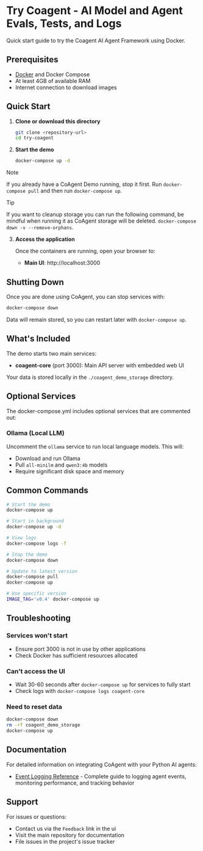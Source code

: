 # Try Coagent - AI Model and Agent Evals, Tests, and Logs

Quick start guide to try the Coagent AI Agent Framework using Docker.

## Prerequisites

- [Docker](https://docs.docker.com/get-docker/) and Docker Compose
- At least 4GB of available RAM
- Internet connection to download images

## Quick Start

1. **Clone or download this directory**
   ```bash
   git clone <repository-url>
   cd try-coagent
   ```

2. **Start the demo**
   ```bash
   docker-compose up -d
   ```

> [!NOTE]
> If you already have a CoAgent Demo running, stop it first.
> Run `docker-compose pull` and then run `docker-compose up`.

> [!TIP]
> If you want to cleanup storage you can run the following command,
> be mindful when running it as CoAgent storage will be deleted.
> `docker-compose down -v --remove-orphans`.

3. **Access the application**

   Once the containers are running, open your browser to:
   - **Main UI**: http://localhost:3000

## Shutting Down

Once you are done using CoAgent, you can stop services with:

```bash
docker-compose down
```

Data will remain stored, so you can restart later with `docker-compose up`.

## What's Included

The demo starts two main services:

- **coagent-core** (port 3000): Main API server with embedded web UI

Your data is stored locally in the `./coagent_demo_storage` directory.

## Optional Services

The docker-compose.yml includes optional services that are commented out:

### Ollama (Local LLM)
Uncomment the `ollama` service to run local language models. This will:
- Download and run Ollama
- Pull `all-minilm` and `qwen3:4b` models
- Require significant disk space and memory

## Common Commands

```bash
# Start the demo
docker-compose up

# Start in background
docker-compose up -d

# View logs
docker-compose logs -f

# Stop the demo
docker-compose down

# Update to latest version
docker-compose pull
docker-compose up

# Use specific version
IMAGE_TAG='v0.4' docker-compose up
```

## Troubleshooting

### Services won't start
- Ensure port 3000 is not in use by other applications
- Check Docker has sufficient resources allocated

### Can't access the UI
- Wait 30-60 seconds after `docker-compose up` for services to fully start
- Check logs with `docker-compose logs coagent-core`

### Need to reset data
```bash
docker-compose down
rm -rf coagent_demo_storage
docker-compose up
```

## Documentation

For detailed information on integrating CoAgent with your Python AI agents:
- [Event Logging Reference](docs/reference.md) - Complete guide to logging agent events, monitoring performance, and tracking behavior

## Support

For issues or questions:
- Contact us via the `Feedback` link in the ui
- Visit the main repository for documentation
- File issues in the project's issue tracker
